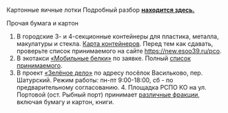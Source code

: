 Картонные яичные лотки
Подробный разбор **[находится здесь.](https://t.me/ecoklgd/75)**

Прочая бумага и картон

1. В городские 3- и 4-секционные контейнеры для пластика, металла, макулатуры и стекла. [Карта контейнеров](https://new.esoo39.ru/%d1%80%d1%81%d0%be/).
   Перед тем как сдавать, проверьте список принимаемого на сайте https://new.esoo39.ru/рсо.
2. В экотакси [«Мобильные белки»](https://belki39.ru/) по заявке. Полный [список принимаемого](https://belki39.ru/assets/files/belki-list.pdf).
3. В проект [«Зелёное дело»](https://про.зеленоедело.рф) по адресу посёлок Васильково, пер. Шатурский. Режим работы: пн-пт 9:00-18:00, сб - по предварительному согласованию. 4. Площадка РСПО КО на ул. Портовой \(ост. Рыбный порт\) принимает [различные фракции](https://t.me/ecoklgd/1199), включая бумагу и картон, книги.
